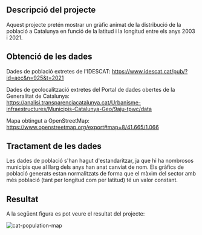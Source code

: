 ## Descripció del projecte
Aquest projecte pretén mostrar un gràfic animat de la distribució de la població a Catalunya en funció de la latitud i la longitud entre els anys 2003 i 2021.

## Obtenció de les dades
Dades de població extretes de l'IDESCAT:
https://www.idescat.cat/pub/?id=aec&n=925&t=2021

Dades de geolocalització extretes del Portal de dades obertes de la Generalitat de Catalunya:
https://analisi.transparenciacatalunya.cat/Urbanisme-infraestructures/Municipis-Catalunya-Geo/9aju-tpwc/data

Mapa obtingut a OpenStreetMap:
https://www.openstreetmap.org/export#map=8/41.665/1.066

## Tractament de les dades
Les dades de població s'han hagut d'estandaritzar, ja que hi ha nombrosos municipis que al llarg dels anys han anat canviat de nom. Els gràfics de població generats estan normalitzats de forma que el màxim del sector amb més població (tant per longitud com per latitud) té un valor constant.

## Resultat
A la següent figura es pot veure el resultat del projecte:

![cat-population-map](https://user-images.githubusercontent.com/2729145/173206733-26feecdf-5258-4ec4-adb9-e9e64f7d6d55.gif)
